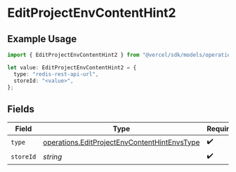 # EditProjectEnvContentHint2

## Example Usage

```typescript
import { EditProjectEnvContentHint2 } from "@vercel/sdk/models/operations";

let value: EditProjectEnvContentHint2 = {
  type: "redis-rest-api-url",
  storeId: "<value>",
};
```

## Fields

| Field                                                                                                        | Type                                                                                                         | Required                                                                                                     | Description                                                                                                  |
| ------------------------------------------------------------------------------------------------------------ | ------------------------------------------------------------------------------------------------------------ | ------------------------------------------------------------------------------------------------------------ | ------------------------------------------------------------------------------------------------------------ |
| `type`                                                                                                       | [operations.EditProjectEnvContentHintEnvsType](../../models/operations/editprojectenvcontenthintenvstype.md) | :heavy_check_mark:                                                                                           | N/A                                                                                                          |
| `storeId`                                                                                                    | *string*                                                                                                     | :heavy_check_mark:                                                                                           | N/A                                                                                                          |
